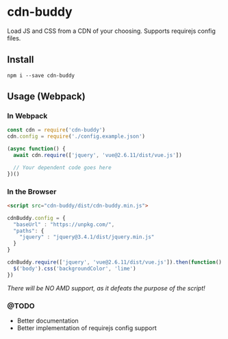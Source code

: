 # cdn-buddy
Load JS and CSS from a CDN of your choosing.
Supports requirejs config files.

## Install

```node
npm i --save cdn-buddy
```

## Usage (Webpack)

### In Webpack

```js
const cdn = require('cdn-buddy')
cdn.config = require('./config.example.json')

(async function() {
  await cdn.require(['jquery', 'vue@2.6.11/dist/vue.js'])

  // Your dependent code goes here
})()
```

### In the Browser

```html
<script src="cdn-buddy/dist/cdn-buddy.min.js">
```
```js
cdnBuddy.config = {
  "baseUrl" : "https://unpkg.com/",
  "paths": {
    "jquery" : "jquery@3.4.1/dist/jquery.min.js"
  }
}

cdnBuddy.require(['jquery', 'vue@2.6.11/dist/vue.js']).then(function() {
  $('body').css('backgroundColor', 'lime')
})
```

_There will be NO AMD support, as it defeats the purpose of the script!_

### @TODO

- Better documentation
- Better implementation of requirejs config support
